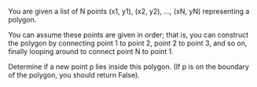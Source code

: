 You are given a list of N points (x1, y1), (x2, y2), ..., (xN, yN) representing a polygon. 

You can assume these points are given in order; that is, you can construct the polygon by connecting point 1 to point 2, point 2 to point 3, and so on, finally looping around to connect point N to point 1.

Determine if a new point p lies inside this polygon. (If p is on the boundary of the polygon, you should return False).